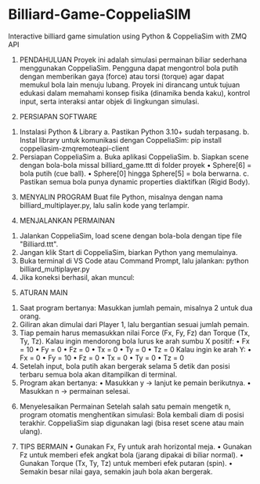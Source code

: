 # Billiard-Game-CoppeliaSIM
Interactive billiard game simulation using Python &amp; CoppeliaSim with ZMQ API

1. PENDAHULUAN 
Proyek ini adalah simulasi permainan biliar sederhana menggunakan CoppeliaSim. 
Pengguna dapat mengontrol bola putih dengan memberikan gaya (force) atau torsi (torque) 
agar dapat memukul bola lain menuju lubang. Proyek ini dirancang untuk tujuan edukasi dalam 
memahami konsep fisika (dinamika benda kaku), kontrol input, serta interaksi antar objek di 
lingkungan simulasi.

3. PERSIAPAN SOFTWARE 
1) Instalasi Python & Library 
a. Pastikan Python 3.10+ sudah terpasang. 
b. Instal library untuk komunikasi dengan CoppeliaSim: 
pip install coppeliasim-zmqremoteapi-client 
2) Persiapan CoppeliaSim 
a. Buka aplikasi CoppeliaSim. 
b. Siapkan scene dengan bola-bola missal billiard_game.ttt di folder proyek 
• Sphere[6] = bola putih (cue ball). 
• Sphere[0] hingga Sphere[5] = bola berwarna. 
c. Pastikan semua bola punya dynamic properties diaktifkan (Rigid Body). 
                                                                                                                                       
3. MENYALIN PROGRAM 
Buat file Python, misalnya dengan nama billiard_multiplayer.py, lalu salin kode yang terlampir.

4. MENJALANKAN PERMAINAN 
1) Jalankan CoppeliaSim, load scene dengan bola-bola dengan tipe file "Billiard.ttt". 
2) Jangan klik Start di CoppeliaSim, biarkan Python yang memulainya. 
3) Buka terminal di VS Code atau Command Prompt, lalu jalankan: 
python billiard_multiplayer.py 
4) Jika koneksi berhasil, akan muncul: 
5. ATURAN MAIN 
1) Saat program bertanya: 
Masukkan jumlah pemain, misalnya 2 untuk dua orang. 
2) Giliran akan dimulai dari Player 1, lalu bergantian sesuai jumlah pemain. 
3) Tiap pemain harus memasukkan nilai Force (Fx, Fy, Fz) dan Torque (Tx, Ty, Tz). 
Kalau ingin mendorong bola lurus ke arah sumbu X positif: 
• Fx = 10 
• Fy = 0 
• Fz = 0 
• Tx = 0 
• Ty = 0 
• Tz = 0 
Kalau ingin ke arah Y: 
• Fx = 0 
• Fy = 10 
• Fz = 0 
• Tx = 0 
• Ty = 0 
• Tz = 0 
4) Setelah input, bola putih akan bergerak selama 5 detik dan posisi terbaru semua bola 
akan ditampilkan di terminal. 
5) Program akan bertanya: 
• Masukkan y → lanjut ke pemain berikutnya. 
• Masukkan n → permainan selesai.

6. Menyelesaikan Permainan 
Setelah salah satu pemain mengetik n, program otomatis menghentikan simulasi: 
Bola kembali diam di posisi terakhir. CoppeliaSim siap digunakan lagi (bisa reset scene atau 
main ulang).

8. TIPS BERMAIN 
• Gunakan Fx, Fy untuk arah horizontal meja. 
• Gunakan Fz untuk memberi efek angkat bola (jarang dipakai di biliar normal). 
• Gunakan Torque (Tx, Ty, Tz) untuk memberi efek putaran (spin). 
• Semakin besar nilai gaya, semakin jauh bola akan bergerak.
